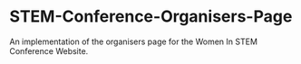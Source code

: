 # STEM-Conference-Organisers-Page
An implementation of the organisers page for the Women In STEM Conference Website.
